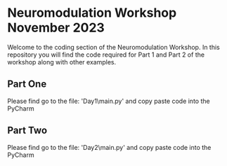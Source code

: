 # Neuromodulation Workshop November 2023
Welcome to the coding section of the Neuromodulation Workshop.
In this repository you will find the code required for Part 1 and Part 2 of the workshop along with other examples.

## Part One
Please find go to the file: 'Day1\main.py' and copy paste code into the PyCharm

## Part Two
Please find go to the file: 'Day2\main.py' and copy paste code into the PyCharm
